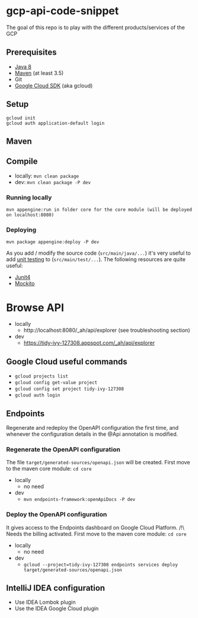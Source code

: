  gcp-api-code-snippet
============================

The goal of this repo is to play with the different products/services of the GCP

[ae-docs]: https://cloud.google.com/appengine/docs/java/

## Prerequisites
* [Java 8](http://www.oracle.com/technetwork/java/javase/downloads/index.html)
* [Maven](https://maven.apache.org/download.cgi) (at least 3.5)
* Git
* [Google Cloud SDK](https://cloud.google.com/sdk/) (aka gcloud)

## Setup

    gcloud init
    gcloud auth application-default login

## Maven

## Compile
* locally:
    `mvn clean package`
* dev:
    `mvn clean package -P dev`
    
### Running locally

    mvn appengine:run in folder core for the core module (will be deployed on localhost:8080)

### Deploying

    mvn package appengine:deploy -P dev


As you add / modify the source code (`src/main/java/...`) it's very useful to add
[unit testing](https://cloud.google.com/appengine/docs/java/tools/localunittesting)
to (`src/main/test/...`).  The following resources are quite useful:

* [Junit4](http://junit.org/junit4/)
* [Mockito](http://mockito.org/)

# Browse API
* locally
    * http://localhost:8080/_ah/api/explorer (see troubleshooting section)
* dev
    * https://tidy-ivy-127308.appspot.com/_ah/api/explorer

## Google Cloud useful commands
* `gcloud projects list`
* `gcloud config get-value project`
* `gcloud config set project tidy-ivy-127308`
* `gcloud auth login`

## Endpoints
Regenerate and redeploy the OpenAPI configuration the first time, and whenever the configuration details in the @Api annotation is modified.

### Regenerate the OpenAPI configuration
The file `target/generated-sources/openapi.json` will be created.
First move to the maven core module: `cd core`
* locally
    * no need
* dev
    * `mvn endpoints-framework:openApiDocs -P dev`

### Deploy the OpenAPI configuration
It gives access to the Endpoints dashboard on Google Cloud Platform.
/!\ Needs the billing activated.
First move to the maven core module: `cd core`
* locally
    * no need
* dev
    * `gcloud --project=tidy-ivy-127308 endpoints services deploy target/generated-sources/openapi.json`

## IntelliJ IDEA configuration
* Use IDEA Lombok plugin
* Use the IDEA Google Cloud plugin